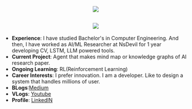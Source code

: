 
<h1 align="center">
  <a href="https://git.io/typing-svg">
    <img src="https://readme-typing-svg.herokuapp.com/?lines=Hi+👋;+I'm+Sailesh+Shiwakoti!;&center=true&size=30">
  </a>
</h1>


<h2 align="center">
  <a href="https://git.io/typing-svg">
    <img src="https://readme-typing-svg.herokuapp.com/?lines=Computer+Engineer+From+Nepal;10101011;0101011;00000000000000;100000000;11011111111111;&center=true&size=20">
    
    
  </a>
</h2>

- **Experience**: I have studied Bachelor's in Computer Engineering. And then, I have worked as AI/ML Researcher at NsDevil for 1 year developing CV, LSTM, LLM powered tools.
- **Current Project**: Agent that makes mind map or knowledge graphs of AI research paper.
- **Ongoing Learning**: RL(Reinforcement Learning)
- **Career Interests**: I prefer innovation. I am a developer. Like to design a system that handles millions of user.
- **BLogs**:[Medium](https://medium.com/@ShiwakotiSailesh)
- **VLogs**: [Youtube](https://www.youtube.com/channel/UCBH8YX4ZXAoGTGdFoz2dpGw)
- **Profile**: [LinkedIN](https://www.linkedin.com/in/saileshshiwakoti/)

<div align="center">

  <br />
 
  <br />
  <br />
  <br />
</div>
